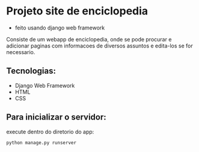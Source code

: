 # Projeto site de enciclopedia

* feito usando django web framework

Consiste de um webapp de enciclopedia, onde se pode procurar e adicionar paginas com informacoes de diversos assuntos e edita-los se for necessario.

## Tecnologias:

* Django Web Framework
* HTML
* CSS

## Para inicializar o servidor:

execute dentro do diretorio do app:

```
python manage.py runserver
```
